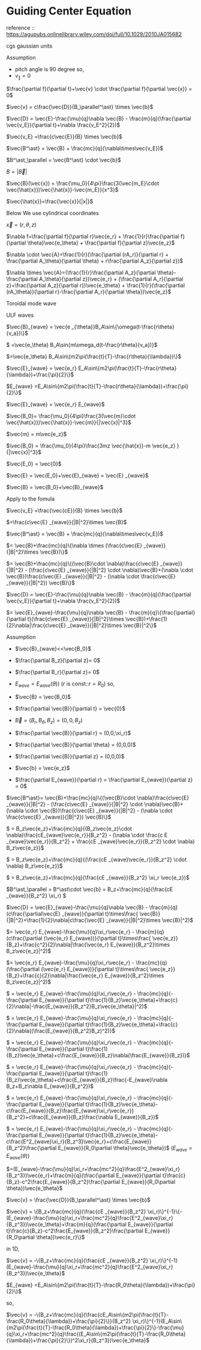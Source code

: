 # Guiding Center Equation

reference :: https://agupubs.onlinelibrary.wiley.com/doi/full/10.1029/2010JA015682

cgs gaussian units

Assumption 
- pitch angle is 90 degree
so,
- $v_{\parallel}=0$

$\frac{\partial f}{\partial t}+\vec{v} \cdot \frac{\partial f}{\partial \vec{x}} = 0$

$\vec{v} = c\frac{\vec{D}}{B_\parallel^\ast} \times \vec{b}$

$\vec{D} = \vec{E}-\frac{\mu}{q}\nabla \vec{B} - \frac{m}{q}(\frac{\partial \vec{v_E}}{\partial t}+\nabla \frac{v_E^2}{2})$

$\vec{v_E} =\frac{c\vec{E}}{B} \times \vec{b}$

$\vec{B^\ast} = \vec{B} + \frac{mc}{q}(\nabla\times\vec{v_E})$

$B^\ast_\parallel = \vec{B^\ast} \cdot \vec{b}$

$B = |\vec{B}|$


$\vec{B}(\vec{x}) = \frac{\mu_0}{4\pi}\frac{3(\vec{m_E}\cdot \vec{\hat{x}})\vec{\hat{x}}-\vec{m_E}}{x^3}$

$\vec{\hat{x}}=\frac{\vec{x}}{|x|}$

Below We use cylindrical coordinates

$\vec{x} = (r,\theta,z)$

$\nabla f=\frac{\partial f}{\partial r}\vec{e_r} + \frac{1}{r}\frac{\partial f}{\partial \theta}\vec{e_\theta} + \frac{\partial f}{\partial z}\vec{e_z}$

$\nabla \cdot \vec{A}=\frac{1}{r}(\frac{\partial (rA_r)}{\partial r} + \frac{\partial A_\theta}{\partial \theta} + r\frac{\partial A_z}{\partial z})$
 
$\nabla \times \vec{A}=(\frac{1}{r}\frac{\partial A_z}{\partial \theta}-\frac{\partial A_\theta}{\partial z})\vec{e_r} + (\frac{\partial A_r}{\partial z}+\frac{\partial A_z}{\partial r})\vec{e_\theta} + \frac{1}{r}(\frac{\partial (rA_\theta)}{\partial r}-\frac{\partial A_r}{\partial \theta})\vec{e_z}$

Toroidal mode wave

ULF waves

$\vec{B}_{wave} = \vec{e _{\theta}}B_A\sin\{\omega(t-\frac{r\theta}{v_a})\}$

$ =\vec{e_\theta} B_A\sin\{m\omega_d(t-\frac{r\theta}{v_a})\}$

$=\vec{e_\theta} B_A\sin\{m2\pi(\frac{t}{T}-\frac{r\theta}{\lambda})\}$

$\vec{E}_{wave} = \vec{e_r} E_A\sin\{m2\pi(\frac{t}{T}-\frac{r\theta}{\lambda})+\frac{\pi}{2}\}$

$E_{wave} =E_A\sin\{m2\pi(\frac{t}{T}-\frac{r\theta}{\lambda})+\frac{\pi}{2}\}$


$\vec{E}_{wave} = \vec{e_r} E_{wave}$

$\vec{B_0}= \frac{\mu_0}{4\pi}\frac{3(\vec{m}\cdot \vec{\hat{x}})\vec{\hat{x}}-\vec{m}}{|\vec{x}|^3}$


$\vec{m} = m\vec{e_z}$

$\vec{B_0} = \frac{\mu_0}{4\pi}\frac{3mz \vec{\hat{x}}-m \vec{e_z} }{|\vec{x}|^3}$


$\vec{E_0} = \vec{0}$

$\vec{E} = \vec{E_0}+\vec{E}_{wave} = \vec{E} _{wave}$

$\vec{B} = \vec{B_0}+\vec{B}_{wave}$





Apply to the fomula

$\vec{v_E} =\frac{\vec{cE}}{B} \times \vec{b}$

$=\frac{c\vec{E} _{wave}}{|B|^2}\times \vec{B}$

$\vec{B^\ast} = \vec{B} + \frac{mc}{q}(\nabla\times\vec{v_E})$

$= \vec{B}+\frac{mc}{q}\{\nabla \times (\frac{c\vec{E} _{wave}}{|B|^2}\times \vec{B})\}$

$= \vec{B}+\frac{mc}{q}\{(\vec{B}\cdot \nabla)\frac{c\vec{E} _{wave}}{|B|^2} - (\frac{c\vec{E} _{wave}}{|B|^2} \cdot \nabla)\vec{B}+(\nabla \cdot \vec{B})\frac{c\vec{E} _{wave}}{|B|^2} - (\nabla \cdot \frac{c\vec{E} _{wave}}{|B|^2}) \vec{B}\}$

$\vec{D} = \vec{E}-\frac{\mu}{q}\nabla \vec{B} - \frac{m}{q}(\frac{\partial \vec{v_E}}{\partial t}+\nabla \frac{v_E^2}{2})$

$= \vec{E}_{wave}-\frac{\mu}{q}\nabla \vec{B} - \frac{m}{q}\{\frac{\partial}{\partial t}(\frac{c\vec{E} _{wave}}{|B|^2}\times \vec{B})+\frac{1}{2}\nabla|\frac{c\vec{E} _{wave}}{|B|^2}\times \vec{B}|^2\}$

Assumption 
- $\vec{B}_{wave}<<\vec{B_0}$
- $\frac{\partial B_z}{\partial z}= 0$
- $\frac{\partial B_r}{\partial z}= 0$
- $E_{wave} = E_{wave}(\theta)$)
($r$ is const::$r = R_0$)
so,


- $\vec{B} = \vec{B_0}$

- $\frac{\partial \vec{B}}{\partial t} = \vec{0}$
- $\vec{B} = (B_r,B_\theta,B_z) = (0,0,B_z)$
- $\frac{\partial \vec{B}}{\partial r} = (0,0,\xi_r)$
- $\frac{\partial \vec{B}}{\partial \theta} = (0,0,0)$
- $\frac{\partial \vec{B}}{\partial z} = (0,0,0)$
- $\vec{b} = \vec{e_z}$
- $\frac{\partial E_{wave}}{\partial r} = \frac{\partial E_{wave}}{\partial z} = 0$

$\vec{B^\ast}= \vec{B}+\frac{mc}{q}\{(\vec{B}\cdot \nabla)\frac{c\vec{E} _{wave}}{|B|^2} - (\frac{c\vec{E} _{wave}}{|B|^2} \cdot \nabla)\vec{B}+(\nabla \cdot \vec{B})\frac{c\vec{E} _{wave}}{|B|^2} - (\nabla \cdot \frac{c\vec{E} _{wave}}{|B|^2}) \vec{B}\}$


$ = B_z\vec{e_z}+\frac{mc}{q}\{(B_z\vec{e_z}\cdot \nabla)\frac{cE_{wave}\vec{e_r}}{B_z^2} - (\nabla \cdot \frac{c E _{wave}\vec{e_r}}{B_z^2} + \frac{cE _{wave}\vec{e_r}}{B_z^2} \cdot \nabla) B_z\vec{e_z}\}$

$ = B_z\vec{e_z}+\frac{mc}{q}\{(\frac{cE _{wave}\vec{e_r}}{B_z^2} \cdot \nabla) B_z\vec{e_z}\}$

$ = B_z\vec{e_z}+\frac{mc}{q}(\frac{cE _{wave}}{B_z^2} \xi_r \vec{e_z})$

$B^\ast_\parallel = B^\ast\cdot \vec{b} = B_z+\frac{mc}{q}(\frac{cE _{wave}}{B_z^2} \xi_r) $

$\vec{D} = \vec{E}_{wave}-\frac{\mu}{q}\nabla \vec{B} - \frac{m}{q}(c\frac{\partial\vec{E} _{wave}}{\partial t}\times\frac{ \vec{B}}{|B|^2}+\frac{1}{2}\nabla|c\frac{\vec{E} _{wave}}{|B|^2}\times \vec{B}|^2)$

$= \vec{e_r} E_{wave}-\frac{\mu}{q}\xi_r\vec{e_r} - \frac{m}{q}(c\frac{\partial (\vec{e_r} E_{wave})}{\partial t}\times\frac{ \vec{e_z}}{B_z}+\frac{c^2}{2}\nabla|\frac{\vec{e_r} E_{wave}}{B_z^2}\times B_z\vec{e_z}|^2)$

$= \vec{e_r} E_{wave}-\frac{\mu}{q}\xi_r\vec{e_r} - \frac{mc}{q}(\frac{\partial (\vec{e_r} E_{wave})}{\partial t}\times\frac{ \vec{e_z}}{B_z}+\frac{c}{2}\nabla|\frac{\vec{e_r} E_{wave}}{B_z^2}\times B_z\vec{e_z}|^2)$


$ = \vec{e_r} E_{wave}-\frac{\mu}{q}\xi_r\vec{e_r} - \frac{mc}{q}(-\frac{\partial E_{wave}}{\partial t}\frac{1}{B_z}\vec{e_\theta}+\frac{c}{2}\nabla|-\frac{E_{wave}}{B_z^2}B_z\vec{e_\theta}|^2)$



$ = \vec{e_r} E_{wave}-\frac{\mu}{q}\xi_r\vec{e_r} - \frac{mc}{q}\{-\frac{\partial E_{wave}}{\partial t}\frac{1}{B_z}\vec{e_\theta}+\frac{c}{2}\nabla((\frac{E_{wave}}{B_z^2}B_z)^2)\}$

$ = \vec{e_r} E_{wave}-\frac{\mu}{q}\xi_r\vec{e_r} - \frac{mc}{q}\{-\frac{\partial E_{wave}}{\partial t}\frac{1}{B_z}\vec{e_\theta}+c\frac{E_{wave}}{B_z}\nabla(\frac{E_{wave}}{B_z})\}$

$ = \vec{e_r} E_{wave}-\frac{\mu}{q}\xi_r\vec{e_r} - \frac{mc}{q}(-\frac{\partial E_{wave}}{\partial t}\frac{1}{B_z}\vec{e_\theta}+c\frac{E_{wave}}{B_z}\frac{-E_{wave}\nabla B_z+B_z\nabla E_{wave}}{B_z^2})$

$ = \vec{e_r} E_{wave}-\frac{\mu}{q}\xi_r\vec{e_r} - \frac{mc}{q}(-\frac{\partial E_{wave}}{\partial t}\frac{1}{B_z}\vec{e_\theta}-c\frac{E_{wave}}{B_z}\frac{E_{wave}\xi_r\vec{e_r}}{B_z^2}+c\frac{E_{wave}}{B_z}\frac{\nabla E_{wave}}{B_z})$

$ = \vec{e_r} E_{wave}-\frac{\mu}{q}\xi_r\vec{e_r} - \frac{mc}{q}(-\frac{\partial E_{wave}}{\partial t}\frac{1}{B_z}\vec{e_\theta}-c\frac{E^2_{wave}\xi_r}{B_z^3}\vec{e_r}+c\frac{E_{wave}}{B_z^2}\frac{\partial E_{wave}}{R_0\partial \theta}\vec{e_\theta})$
($E_{wave} = E_{wave}(\theta)$)

$=(E_{wave}-\frac{\mu}{q}\xi_r+\frac{mc^2}{q}\frac{E^2_{wave}\xi_r}{B_z^3})\vec{e_r}+\frac{m}{q}(\frac{\partial E_{wave}}{\partial t}\frac{c}{B_z}-c^2\frac{E_{wave}}{B_z^2}\frac{\partial E_{wave}}{R_0\partial \theta})\vec{e_\theta}$


$\vec{v} = \frac{\vec{D}}{B_\parallel^\ast} \times \vec{b}$

$\vec{v} =  \{B_z+\frac{mc}{q}(\frac{cE _{wave}}{B_z^2} \xi_r)\}^{-1}\{-(E_{wave}-\frac{\mu}{q}\xi_r+\frac{mc^2}{q}\frac{E^2_{wave}\xi_r}{B_z^3})\vec{e_\theta}+\frac{m}{q}(\frac{\partial E_{wave}}{\partial t}\frac{c}{B_z}-c^2\frac{E_{wave}}{B_z^2}\frac{\partial E_{wave}}{R_0\partial \theta})\vec{e_r}\}$

in 1D,

$\vec{v} =  -\{B_z+\frac{mc}{q}(\frac{cE _{wave}}{B_z^2} \xi_r)\}^{-1}(E_{wave}-\frac{\mu}{q}\xi_r+\frac{mc^2}{q}\frac{E^2_{wave}\xi_r}{B_z^3})\vec{e_\theta}$


$E_{wave} =E_A\sin\{m2\pi(\frac{t}{T}-\frac{R_0\theta}{\lambda})+\frac{\pi}{2}\}$

so,

$\vec{v} =  -\{B_z+\frac{mc}{q}(\frac{cE_A\sin\{m2\pi(\frac{t}{T}-\frac{R_0\theta}{\lambda})+\frac{\pi}{2}\}}{B_z^2} \xi_r)\}^{-1}(E_A\sin\{m2\pi(\frac{t}{T}-\frac{R_0\theta}{\lambda})+\frac{\pi}{2}\}-\frac{\mu}{q}\xi_r+\frac{mc^2}{q}\frac{(E_A\sin\{m2\pi(\frac{t}{T}-\frac{R_0\theta}{\lambda})+\frac{\pi}{2}\})^2\xi_r}{B_z^3})\vec{e_\theta}$